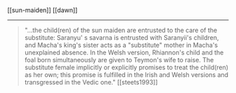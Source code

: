[[sun-maiden]] [[dawn]]
***
> "...the child(ren) of the sun maiden are entrusted to the care of the substitute: Saranyu' s savarna is entrusted with Saranyii's children, and Macha's king's sister acts as a "substitute" mother in Macha's unexplained absence. In the Welsh version, Rhiannon's child and the foal born simultaneously are given to Teymon's wife to raise. The substitute female implicitly or explicitly promises to treat the child(ren) as her own; this promise is fulfilled in the Irish and Welsh versions and transgressed in the Vedic one."
> [[steets1993]]